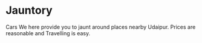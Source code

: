 # Jauntory
Cars
We here provide you to jaunt around places nearby Udaipur.
Prices are reasonable and Travelling is easy.
